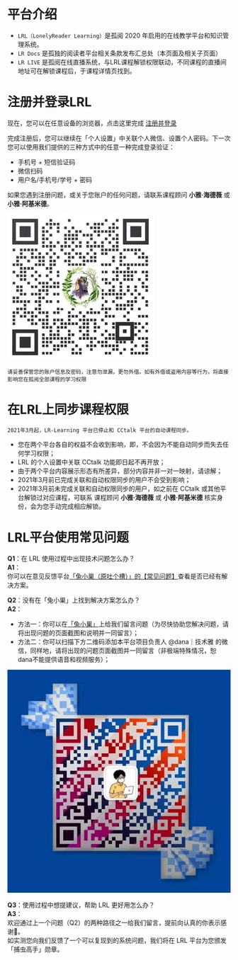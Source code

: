 # 平台介绍

- `LRL（LonelyReader Learning）`是孤阅 2020 年启用的在线教学平台和知识管理系统。  
- `LR Docs` 是孤独的阅读者平台相关条款发布汇总处（本页面及相关子页面）
- `LR LIVE` 是孤阅在线直播系统，与LRL课程解锁权限联动，不同课程的直播间地址可在解锁课程后，于课程详情页找到。


# 注册并登录LRL


现在，您可以在任意设备的浏览器，点击这里完成 [注册并登录](https://lrl.lonelyreader.com/#/login)

完成注册后，您可以继续在「个人设置」中关联个人微信、设置个人密码。下一次您可以使用我们提供的三种方式中的任意一种完成登录验证：

- 手机号 + 短信验证码
- 微信扫码
- 用户名/手机号/学号 + 密码 

如果您遇到注册问题，或关于您账户的任何问题，请联系课程顾问 **小雅·海德薇** 或 **小雅·阿基米德**。

![group qr](./_images/xiaoyaqrcode.jpg 'width=60%') 

`请妥善保管您的账户信息及密码，注意勿泄漏，更勿外借。如有外借或盗用内容等行为，将直接影响您在孤阅全部课程的学习权限`


# 在LRL上同步课程权限

```
2021年3月起，LR-Learning 平台已停止和 CCtalk 平台的自动课程同步。
```
- 您在两个平台各自的权益不会收到影响，即，不会因为不能自动同步而失去任何学习权限；
- LRL 的个人设置中关联 CCtalk 功能即日起不再开放；
- 由于两个平台内容展示形态有所差异，部分内容并非一对一映射，请谅解；
- 2021年3月前已完成关联和自动权限同步的用户不会受到影响；
- 2021年3月前未完成关联和自动权限同步的用户，如之前在 CCtalk 或其他平台解锁过对应课程，可联系 课程顾问 **小雅·海德薇** 或 **小雅·阿基米德** 核实身份，会为您手动完成相应解锁。


# LRL平台使用常见问题

**Q1**：在 LRL 使用过程中出现技术问题怎么办？  
**A1**：  
你可以在意见反馈平台[「兔小巣（原吐个槽）」的【常见问题】](https://support.qq.com/products/121417/faqs-more/)查看是否已经有解决方案。

**Q2**：没有在「兔小巣」上找到解决方案怎么办？  
**A2**：    
- 方法一：你可以在[「兔小巣」](https://support.qq.com/products/121417?)上给我们留言问题（为尽快协助您解决问题，请将出现问题的页面截图和说明并一同留言）；
- 方法二：你可以扫描下方二维码添加本平台项目负责人 @dana｜技术雅 的微信，同样地，请将出现的问题页面截图并一同留言（非极端特殊情况，恕dana不能提供语音和视频服务）；

![group qr](./_images/danaQr.jpeg 'width=30%') 

**Q3**：使用过程中想提建议，帮助 LRL 更好用怎么办？  
**A3**：  
欢迎通过上一个问题（Q2）的两种路径之一给我们留言，提前向认真的你表示感谢🙇。  
如实测您向我们反馈了一个可以复现到的系统问题，我们将在 LRL 平台为您颁发「捕虫高手」勋章。
